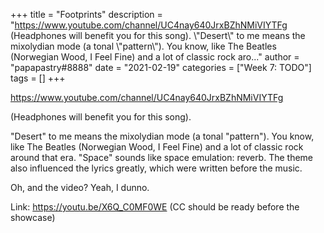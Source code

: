 +++
title = "Footprints"
description = "<https://www.youtube.com/channel/UC4nay640JrxBZhNMiVIYTFg>   (Headphones will benefit you for this song).  \\"Desert\\" to me means the mixolydian mode (a tonal \\"pattern\\"). You know, like The Beatles (Norwegian Wood, I Feel Fine) and a lot of classic rock aro..."
author = "papapastry#8888"
date = "2021-02-19"
categories = ["Week 7: TODO"]
tags = []
+++

<https://www.youtube.com/channel/UC4nay640JrxBZhNMiVIYTFg>


(Headphones will benefit you for this song).

"Desert" to me means the mixolydian mode (a tonal "pattern"). You know, like The Beatles (Norwegian Wood, I Feel Fine) and a lot of classic rock around that era. "Space" sounds like space emulation: reverb. The theme also influenced the lyrics greatly, which were written before the music.

Oh, and the video? Yeah, I dunno.

Link: https://youtu.be/X6Q_C0MF0WE (CC should be ready before the showcase)
